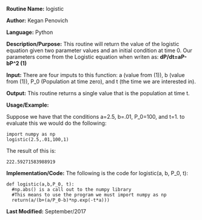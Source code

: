**Routine Name:**           logistic

**Author:** Kegan Penovich

**Language:** Python

**Description/Purpose:** This routine will return the value of the logistic equation given two parameter values and an initial condition at time 0. 
Our parameters come from the Logistic equation when writen as: **dP/dt=aP-bP^2 (1)**

**Input:** There are four imputs to this function: a (value from (1)), b (value from (1)), P_0 (Population at time zero), and t (the time we are interested in).

**Output:** This routine returns a single value that is the population at time t.

**Usage/Example:**

Suppose we have that the conditions a=2.5, b=.01, P_0=100, and t=1. to evaluate this we would do the following:

    import numpy as np
    logistic(2.5,.01,100,1)
    
The result of this is:

    222.59271583988919
    
**Implementation/Code:** The following is the code for logistic(a, b, P_0, t):

    def logistic(a,b,P_0, t):
      #np.abs() is a call out to the numpy library
      #This means to use the program we must import numpy as np
      return(a/(b+(a/P_0-b)*np.exp(-t*a))) 

**Last Modified:** September/2017

